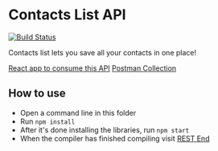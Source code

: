 # Contacts List API

[![Build Status](https://travis-ci.org/joemccann/dillinger.svg?branch=master)](https://travis-ci.org/joemccann/dillinger)

Contacts list lets you save all your contacts in one place!

[React app to consume this API](https://github.com/arbaz52/contacts-list)
[Postman Collection](https://www.getpostman.com/collections/748866eb7d2868e517c5)

## How to use

  - Open a command line in this folder
  - Run ```npm install```
  - After it's done installing the libraries, run ```npm start```
  - When the compiler has finished compiling visit [REST End](http://localhost:3000)